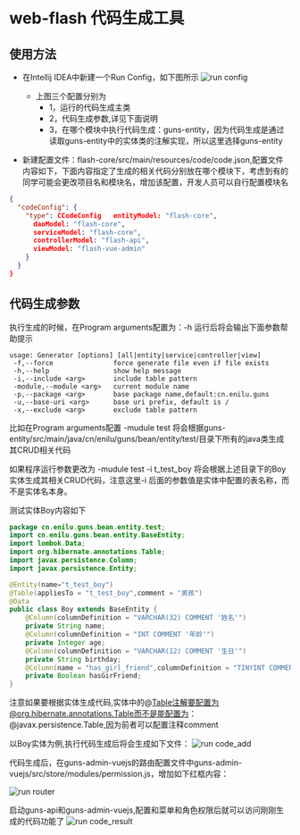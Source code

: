 # web-flash 代码生成工具

## 使用方法
- 在Intellij IDEA中新建一个Run Config，如下图所示
![run config](doc/run_config.jpg)
    - 上图三个配置分别为
        - 1，运行的代码生成主类
        - 2，代码生成参数,详见下面说明
        - 3，在哪个模块中执行代码生成：guns-entity，因为代码生成是通过读取guns-entity中的实体类的注解实现，所以这里选择guns-entity

- 新建配置文件：flash-core/src/main/resources/code/code.json,配置文件内容如下，下面内容指定了生成的相关代码分别放在哪个模块下，考虑到有的同学可能会更改项目名和模块名，增加该配置，开发人员可以自行配置模块名
```json
{
  "codeConfig": {
    "type": CCodeConfig   entityModel: "flash-core",
      daoModel: "flash-core",
      serviceModel: "flash-core",
      controllerModel: "flash-api",
      viewModel: "flash-vue-admin"
    }
  }
}
```   

## 代码生成参数
执行生成的时候，在Program arguments配置为：-h 运行后将会输出下面参数帮助提示

```shell
usage: Generator [options] [all|entity|service|controller|view]
 -f,--force               force generate file even if file exists
 -h,--help                show help message
 -i,--include <arg>       include table pattern
 -module,--module <arg>   current module name
 -p,--package <arg>       base package name,default:cn.enilu.guns
 -u,--base-uri <arg>      base uri prefix, default is /
 -x,--exclude <arg>       exclude table pattern
```   

比如在Program arguments配置 -mudule test 将会根据guns-entity/src/main/java/cn/enilu/guns/bean/entity/test/目录下所有的java类生成其CRUD相关代码

如果程序运行参数更改为 -mudule test -i t_test_boy 将会根据上述目录下的Boy实体生成其相关CRUD代码，注意这里-i 后面的参数值是实体中配置的表名称，而不是实体名本身。

测试实体Boy内容如下
```java
package cn.enilu.guns.bean.entity.test;
import cn.enilu.guns.bean.entity.BaseEntity;
import lombok.Data;
import org.hibernate.annotations.Table;
import javax.persistence.Column;
import javax.persistence.Entity;

@Entity(name="t_test_boy")
@Table(appliesTo = "t_test_boy",comment = "男孩")
@Data
public class Boy extends BaseEntity {
    @Column(columnDefinition = "VARCHAR(32) COMMENT '姓名'")
    private String name;
    @Column(columnDefinition = "INT COMMENT '年龄'")
    private Integer age;
    @Column(columnDefinition = "VARCHAR(12) COMMENT '生日'")
    private String birthday;
    @Column(name = "has_girl_friend",columnDefinition = "TINYINT COMMENT '是否有女朋友'")
    private Boolean hasGirFriend;
}
```
注意如果要根据实体生成代码,实体中的@Table注解要配置为@org.hibernate.annotations.Table而不是能配置为：@javax.persistence.Table,因为前者可以配置注释comment

以Boy实体为例,执行代码生成后将会生成如下文件：
![run code_add](doc/code_add.jpg)

代码生成后，在guns-admin-vuejs的路由配置文件中guns-admin-vuejs/src/store/modules/permission.js，增加如下红框内容：

![run router](doc/router.jpg)

启动guns-api和guns-admin-vuejs,配置和菜单和角色权限后就可以访问刚刚生成的代码功能了
![run code_result](doc/code_result.jpg)


        
        
